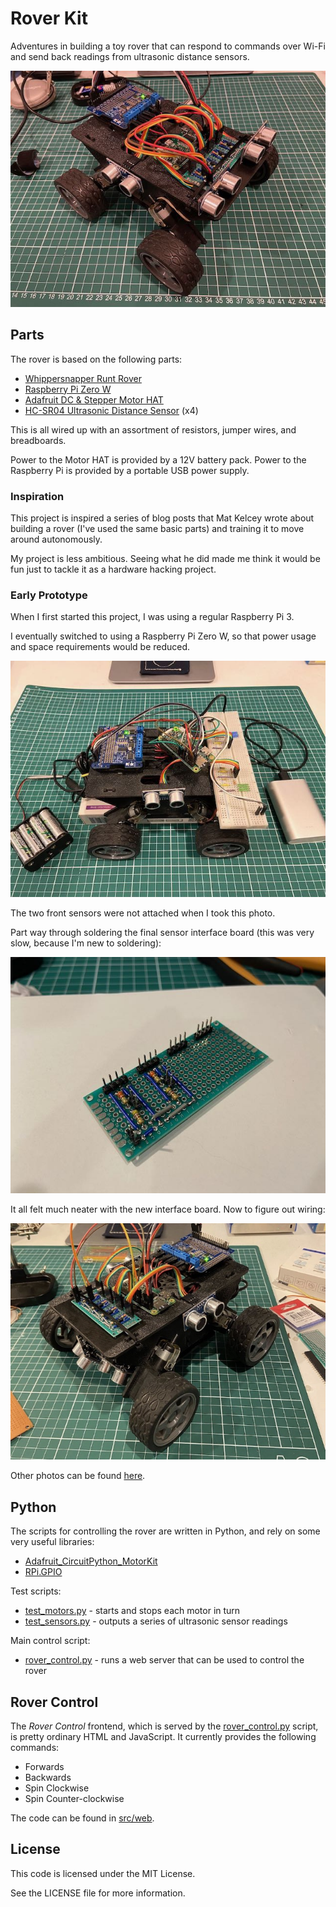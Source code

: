 # Rover Kit

Adventures in building a toy rover that can respond to commands over Wi-Fi and send back readings from ultrasonic distance sensors.

![Sensor mounted, not quite wired up...](./photos/05-sensors-mounted.jpeg)

## Parts

The rover is based on the following parts:

* [Whippersnapper Runt Rover](https://www.servocity.com/whippersnapper-runt-rover)
* [Raspberry Pi Zero W](https://www.raspberrypi.com/products/raspberry-pi-zero-w)
* [Adafruit DC & Stepper Motor HAT](https://www.adafruit.com/product/2348)
* [HC-SR04 Ultrasonic Distance Sensor](https://www.sparkfun.com/products/15569) (x4)

This is all wired up with an assortment of resistors, jumper wires, and breadboards.

Power to the Motor HAT is provided by a 12V battery pack. Power to the Raspberry Pi is provided by a portable USB power supply.

### Inspiration

This project is inspired a series of blog posts that Mat Kelcey wrote about building a rover (I've used the same basic parts) and training it to move around autonomously.

My project is less ambitious. Seeing what he did made me think it would be fun just to tackle it as a hardware hacking project.

### Early Prototype

When I first started this project, I was using a regular Raspberry Pi 3.

I eventually switched to using a Raspberry Pi Zero W, so that power usage and space requirements would be reduced.

![Switching to Raspberry Pi Zero W](./photos/01-switching-to-pi-zero.jpeg)

The two front sensors were not attached when I took this photo.

Part way through soldering the final sensor interface board (this was very slow, because I'm new to soldering):

![Half way through sensor interface board](./photos/03-half-way.jpeg)

It all felt much neater with the new interface board. Now to figure out wiring:

![Figuring out wiring after soldering was complete](./photos/04-figuring-out-wiring.jpeg)

Other photos can be found [here](./photos).

## Python

The scripts for controlling the rover are written in Python, and rely on some very useful libraries:

* [Adafruit_CircuitPython_MotorKit](https://github.com/adafruit/Adafruit_CircuitPython_MotorKit)
* [RPi.GPIO](https://pypi.org/project/RPi.GPIO)

Test scripts:

* [test_motors.py](./src/test_motors.py) - starts and stops each motor in turn
* [test_sensors.py](./src/test_sensors.py) - outputs a series of ultrasonic sensor readings

Main control script:

* [rover_control.py](./src/rover_control.py) - runs a web server that can be used to control the rover

## Rover Control

The _Rover Control_ frontend, which is served by the [rover_control.py](./src/rover_control.py) script, is pretty ordinary HTML and JavaScript. It currently provides the following commands:

* Forwards
* Backwards
* Spin Clockwise
* Spin Counter-clockwise

The code can be found in [src/web](./src/web).

## License

This code is licensed under the MIT License.

See the LICENSE file for more information.
